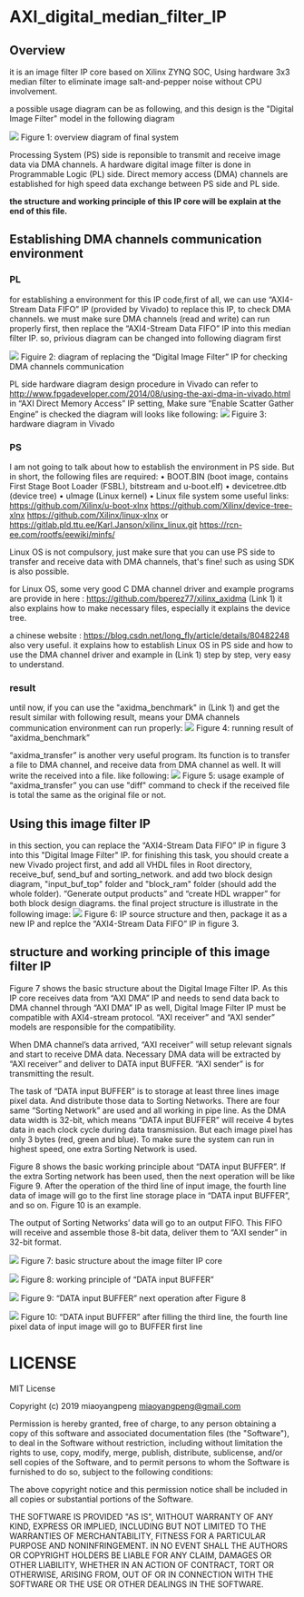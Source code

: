 # AXI_digital_median_filter_IP

## Overview
it is an image filter IP core based on Xilinx ZYNQ SOC, Using hardware 3x3 median filter to eliminate image salt-and-pepper noise without CPU involvement. 

a possible usage diagram can be as following, and this design is the "Digital Image Filter" model in the following diagram

![](image/32.PNG) 
Figure 1: overview diagram of final system

Processing System (PS) side is reponsible to transmit and receive image data via DMA channels. A hardware digital image filter is done in Programmable Logic (PL) side. Direct memory access (DMA) channels are established for high speed data exchange between PS side and PL side. 

**the structure and working principle of this IP core will be explain at the end of this file.**

## Establishing DMA channels communication environment

### PL

for establishing a environment for this IP code,first of all, we can use “AXI4-Stream Data FIFO” IP (provided by Vivado) to replace this IP, to check DMA channels. we must make sure DMA channels (read and write) can run properly first, then replace the “AXI4-Stream Data FIFO” IP into this median filter IP.
so, privious diagram can be changed into following diagram first

![](image/58.PNG) 
Figuire 2: diagram of replacing the “Digital Image Filter” IP for checking DMA channels communication

PL side hardware diagram design procedure in Vivado can refer to http://www.fpgadeveloper.com/2014/08/using-the-axi-dma-in-vivado.html
in “AXI Direct Memory Access” IP setting,	Make sure “Enable Scatter Gather Engine” is checked
the diagram will looks like following:
![](image/77.PNG) 
Figuire 3: hardware diagram in Vivado

### PS

I am not going to talk about how to establish the environment in PS side. But in short, the following files are required:
•	BOOT.BIN (boot image, contains First Stage Boot Loader (FSBL), bitstream and u-boot.elf)
•	devicetree.dtb (device tree)
•	uImage (Linux kernel)
•	Linux file system 
some useful links: 
 https://github.com/Xilinx/u-boot-xlnx
 https://github.com/Xilinx/device-tree-xlnx
 https://github.com/Xilinx/linux-xlnx or https://gitlab.pld.ttu.ee/Karl.Janson/xilinx_linux.git
 https://rcn-ee.com/rootfs/eewiki/minfs/
 
Linux OS is not compulsory, just make sure that you can use PS side to transfer and receive data with DMA channels, that's fine! such as using SDK is also possible.
 
for Linux OS, some very good C DMA channel driver and example programs are provide in here :
https://github.com/bperez77/xilinx_axidma (Link 1)
it also explains how to make necessary files, especially it explains the device tree.

a chinese website : https://blog.csdn.net/long_fly/article/details/80482248  also very useful. it explains how to establish Linux OS in PS side and how to use the DMA channel driver and example in (Link 1) step by step, very easy to understand.

### result

until now, if you can use the "axidma_benchmark" in (Link 1) and get the result similar with following result, means your DMA channels communication environment can run properly:
![](image/91.PNG) 
Figure 4: running result of “axidma_benchmark”

 “axidma_transfer” is another very useful program. Its function is to transfer a file to DMA channel, and receive data from DMA channel as well. It will write the received into a file. like following:
![](image/92.PNG) 
Figure 5: usage example of “axidma_transfer”
you can use "diff" command to check if the received file is total the same as the original file or not.

## Using this image filter IP
in this section, you can replace the “AXI4-Stream Data FIFO” IP in figure 3 into this "Digital Image Filter" IP. 
for finishing this task, you should create a new Vivado project first, and add all VHDL files in Root directory, receive_buf, send_buf and sorting_network. and add two block design diagram, "input_buf_top" folder and "block_ram" folder (should add the whole folder). “Generate output products” and “create HDL wrapper” for both block design diagrams. the final project structure is illustrate in the following image:
![](image/93.PNG) 
Figure 6: IP source structure 
and then, package it as a new IP and replce the “AXI4-Stream Data FIFO” IP in figure 3.

## structure and working principle of this image filter IP

Figure 7 shows the basic structure about the Digital Image Filter IP. As this IP core receives data from “AXI DMA” IP and needs to send data back to DMA channel through “AXI DMA” IP as well, Digital Image Filter IP must be compatible with AXI4-stream protocol. “AXI receiver” and “AXI sender” models are responsible for the compatibility.

When DMA channel’s data arrived, “AXI receiver” will setup relevant signals and start to receive DMA data. Necessary DMA data will be extracted by “AXI receiver” and deliver to DATA input BUFFER. “AXI sender” is for transmitting the result. 

The task of “DATA input BUFFER” is to storage at least three lines image pixel data. And distribute those data to Sorting Networks. There are four same “Sorting Network” are used and all working in pipe line. As the DMA data width is 32-bit, which means “DATA input BUFFER” will receive 4 bytes data in each clock cycle during data transmission. But each image pixel has only 3 bytes (red, green and blue). To make sure the system can run in highest speed, one extra Sorting Network is used.

Figure 8 shows the basic working principle about “DATA input BUFFER”. If the extra Sorting network has been used, then the next operation will be like Figure 9. After the operation of the third line of input image, the fourth line data of image will go to the first line storage place in “DATA input BUFFER”, and so on. Figure 10 is an example. 

The output of Sorting Networks’ data will go to an output FIFO. This FIFO will receive and assemble those 8-bit data, deliver them to “AXI sender” in 32-bit format.

![](image/1.PNG) 
Figure 7: basic structure about the image filter IP core

![](image/24.PNG) 
Figure 8: working principle of “DATA input BUFFER”

![](image/25.PNG) 
Figure 9: “DATA input BUFFER” next operation after Figure 8

![](image/26.PNG) 
Figure 10: “DATA input BUFFER” after filling the third line, the fourth line pixel data of input image will go to BUFFER first line

# LICENSE

MIT License

Copyright (c) 2019 miaoyangpeng <miaoyangpeng@gmail.com>

Permission is hereby granted, free of charge, to any person obtaining a copy
of this software and associated documentation files (the "Software"), to deal
in the Software without restriction, including without limitation the rights
to use, copy, modify, merge, publish, distribute, sublicense, and/or sell
copies of the Software, and to permit persons to whom the Software is
furnished to do so, subject to the following conditions:

The above copyright notice and this permission notice shall be included in all
copies or substantial portions of the Software.

THE SOFTWARE IS PROVIDED "AS IS", WITHOUT WARRANTY OF ANY KIND, EXPRESS OR
IMPLIED, INCLUDING BUT NOT LIMITED TO THE WARRANTIES OF MERCHANTABILITY,
FITNESS FOR A PARTICULAR PURPOSE AND NONINFRINGEMENT. IN NO EVENT SHALL THE
AUTHORS OR COPYRIGHT HOLDERS BE LIABLE FOR ANY CLAIM, DAMAGES OR OTHER
LIABILITY, WHETHER IN AN ACTION OF CONTRACT, TORT OR OTHERWISE, ARISING FROM,
OUT OF OR IN CONNECTION WITH THE SOFTWARE OR THE USE OR OTHER DEALINGS IN THE
SOFTWARE.
